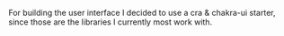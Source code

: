 For building the user interface I decided to use a cra & chakra-ui starter, since those are the libraries I currently most work with.